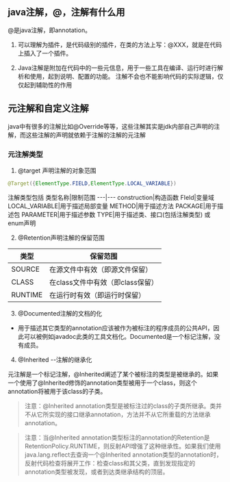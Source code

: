## java注解，@，注解有什么用

@是java注解，即annotation。

1. 可以理解为插件，是代码级别的插件，在类的方法上写：@XXX，就是在代码上插入了一个插件。

2. Java注解是附加在代码中的一些元信息，用于一些工具在编译、运行时进行解析和使用，起到说明、配置的功能。
注解不会也不能影响代码的实际逻辑，仅仅起到辅助性的作用


## 元注解和自定义注解

java中有很多的注解比如@Override等等，这些注解其实是jdk内部自己声明的注解，而这些注解的声明就依赖于注解的注解的元注解

### 元注解类型

1. @target 声明注解的对象范围

```java
@Target({ElementType.FIELD,ElementType.LOCAL_VARIABLE})
```
注解类型包括
类型名称|限制范围
---|---
construction|构造函数 
FIeld|变量域
LOCAL_VARIABLE|用于描述局部变量
METHOD|用于描述方法
PACKAGE|用于描述包
PARAMETER|用于描述参数
TYPE|用于描述类、接口(包括注解类型) 或enum声明

2. @Retention声明注解的保留范围

类型|保留范围
---|---
SOURCE|在源文件中有效（即源文件保留）
CLASS|在class文件中有效（即class保留）
RUNTIME|在运行时有效（即运行时保留）
  
3. @Documented注解的文档的化 

- 用于描述其它类型的annotation应该被作为被标注的程序成员的公共API，因此可以被例如javadoc此类的工具文档化。Documented是一个标记注解，没有成员。

4. @Inherited --注解的继承化   

元注解是一个标记注解，@Inherited阐述了某个被标注的类型是被继承的。如果一个使用了@Inherited修饰的annotation类型被用于一个class，则这个annotation将被用于该class的子类。

> 注意：@Inherited annotation类型是被标注过的class的子类所继承。类并不从它所实现的接口继承annotation，方法并不从它所重载的方法继承annotation。

> 注意：当@Inherited annotation类型标注的annotation的Retention是RetentionPolicy.RUNTIME，则反射API增强了这种继承性。如果我们使用java.lang.reflect去查询一个@Inherited annotation类型的annotation时，反射代码检查将展开工作：检查class和其父类，直到发现指定的annotation类型被发现，或者到达类继承结构的顶层。
